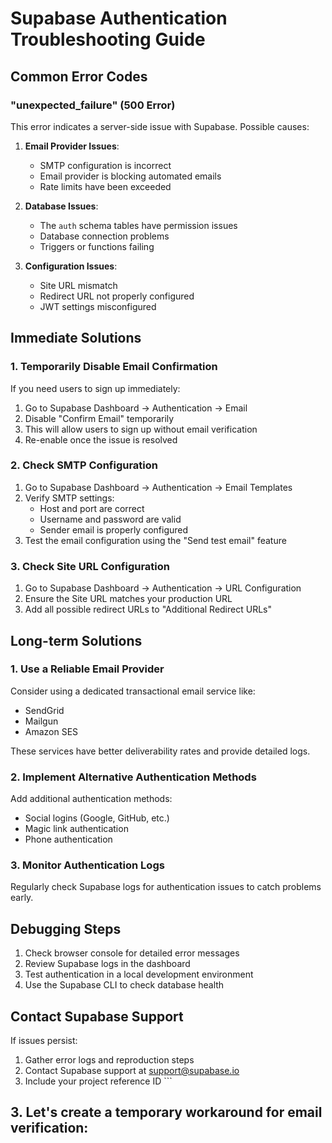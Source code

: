 # Supabase Authentication Troubleshooting Guide

## Common Error Codes

### "unexpected_failure" (500 Error)

This error indicates a server-side issue with Supabase. Possible causes:

1. **Email Provider Issues**: 
   - SMTP configuration is incorrect
   - Email provider is blocking automated emails
   - Rate limits have been exceeded

2. **Database Issues**:
   - The `auth` schema tables have permission issues
   - Database connection problems
   - Triggers or functions failing

3. **Configuration Issues**:
   - Site URL mismatch
   - Redirect URL not properly configured
   - JWT settings misconfigured

## Immediate Solutions

### 1. Temporarily Disable Email Confirmation

If you need users to sign up immediately:

1. Go to Supabase Dashboard → Authentication → Email
2. Disable "Confirm Email" temporarily
3. This will allow users to sign up without email verification
4. Re-enable once the issue is resolved

### 2. Check SMTP Configuration

1. Go to Supabase Dashboard → Authentication → Email Templates
2. Verify SMTP settings:
   - Host and port are correct
   - Username and password are valid
   - Sender email is properly configured
3. Test the email configuration using the "Send test email" feature

### 3. Check Site URL Configuration

1. Go to Supabase Dashboard → Authentication → URL Configuration
2. Ensure the Site URL matches your production URL
3. Add all possible redirect URLs to "Additional Redirect URLs"

## Long-term Solutions

### 1. Use a Reliable Email Provider

Consider using a dedicated transactional email service like:
- SendGrid
- Mailgun
- Amazon SES

These services have better deliverability rates and provide detailed logs.

### 2. Implement Alternative Authentication Methods

Add additional authentication methods:
- Social logins (Google, GitHub, etc.)
- Magic link authentication
- Phone authentication

### 3. Monitor Authentication Logs

Regularly check Supabase logs for authentication issues to catch problems early.

## Debugging Steps

1. Check browser console for detailed error messages
2. Review Supabase logs in the dashboard
3. Test authentication in a local development environment
4. Use the Supabase CLI to check database health

## Contact Supabase Support

If issues persist:
1. Gather error logs and reproduction steps
2. Contact Supabase support at support@supabase.io
3. Include your project reference ID
\`\`\`

## 3. Let's create a temporary workaround for email verification:
